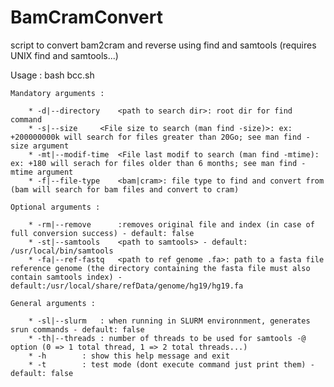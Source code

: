 # BamCramConvert
script to convert bam2cram and reverse using find and samtools (requires UNIX find and samtools...)

Usage : bash bcc.sh

	Mandatory arguments :
  
		* -d|--directory	<path to search dir>: root dir for find command    
		* -s|--size		<File size to search (man find -size)>: ex: +200000000k will search for files greater than 20Go; see man find -size argument    
		* -mt|--modif-time	<File last modif to search (man find -mtime): ex: +180 will serach for files older than 6 months; see man find -mtime argument    
		* -f|--file-type	<bam|cram>: file type to find and convert from (bam will search for bam files and convert to cram)
    
	Optional arguments :
  
		* -rm|--remove		:removes original file and index (in case of full conversion success) - default: false
		* -st|--samtools	<path to samtools> - default: /usr/local/bin/samtools
		* -fa|--ref-fastq	<path to ref genome .fa>: path to a fasta file reference genome (the directory containing the fasta file must also contain samtools index) - default:/usr/local/share/refData/genome/hg19/hg19.fa
    
	General arguments :
  
		* -sl|--slurm   : when running in SLURM environnment, generates srun commands - default: false
		* -th|--threads : number of threads to be used for samtools -@ option (0 => 1 total thread, 1 => 2 total threads...)
		* -h		: show this help message and exit
		* -t		: test mode (dont execute command just print them) - default: false
